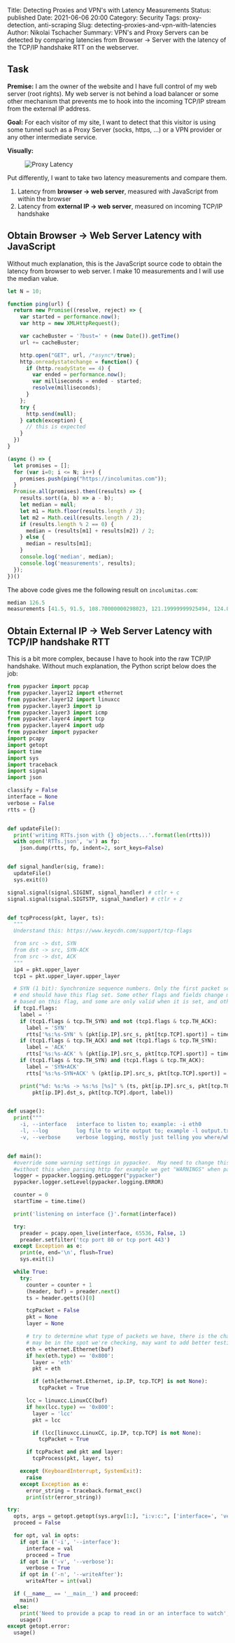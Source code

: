Title: Detecting Proxies and VPN's with Latency Measurements
Status: published
Date: 2021-06-06 20:00
Category: Security
Tags: proxy-detection, anti-scraping
Slug: detecting-proxies-and-vpn-with-latencies
Author: Nikolai Tschacher
Summary: VPN's and Proxy Servers can be detected by comparing latencies from Browser -> Server with the latency of the TCP/IP handshake RTT on the webserver.

## Task

**Premise:** I am the owner of the website and I have full control of my web server (root rights). My web server is not behind a load balancer or some other mechanism that prevents me to hook into the incoming TCP/IP stream from the external IP address.

**Goal:** For each visitor of my site, I want to detect that this visitor is using some tunnel such as a Proxy Server (socks, https, ...) or a VPN provider or any other intermediate service.

**Visually:** 

<figure>
    <img src="{static}/images/proxy-latency.png" alt="Proxy Latency" />
</figure>

Put differently, I want to take two latency measurements and compare them.

1. Latency from **browser -> web server**, measured with JavaScript from within the browser
2. Latency from **external IP -> web server**, measured on incoming TCP/IP handshake

## Obtain Browser -> Web Server Latency with JavaScript

Without much explanation, this is the JavaScript source code to obtain the latency from browser to web server. I make 10 measurements and I will use the median value.

```JavaScript
let N = 10;

function ping(url) {
  return new Promise((resolve, reject) => {
    var started = performance.now();
    var http = new XMLHttpRequest();

    var cacheBuster = '?bust=' + (new Date()).getTime()
    url += cacheBuster;

    http.open("GET", url, /*async*/true);
    http.onreadystatechange = function() {
      if (http.readyState == 4) {
        var ended = performance.now();
        var milliseconds = ended - started;
        resolve(milliseconds);
      }
    };
    try {
      http.send(null);
    } catch(exception) {
      // this is expected
    }
  })
}

(async () => {
  let promises = [];
  for (var i=0; i <= N; i++) {
    promises.push(ping("https://incolumitas.com"));
  }
  Promise.all(promises).then((results) => {
    results.sort((a, b) => a - b);
    let median = null;
    let m1 = Math.floor(results.length / 2);
    let m2 = Math.ceil(results.length / 2);
    if (results.length % 2 == 0) {
      median = (results[m1] + results[m2]) / 2;
    } else {
      median = results[m1];
    }
    console.log('median', median);
    console.log('measurements', results);
  });
})()
```

The above code gives me the following result on `incolumitas.com`:

```JavaScript
median 126.5
measurements [41.5, 91.5, 108.70000000298023, 121.19999999925494, 124.89999999850988, 126.5, 126.70000000298023, 130.09999999776483, 130.19999999925494, 145.10000000149012, 145.5]
```

## Obtain External IP -> Web Server Latency with TCP/IP handshake RTT

This is a bit more complex, because I have to hook into the raw TCP/IP handshake. Without much explanation, the Python script below does the job:

```Python
from pypacker import ppcap
from pypacker.layer12 import ethernet
from pypacker.layer12 import linuxcc
from pypacker.layer3 import ip
from pypacker.layer3 import icmp
from pypacker.layer4 import tcp
from pypacker.layer4 import udp
from pypacker import pypacker
import pcapy
import getopt
import time
import sys
import traceback
import signal
import json

classify = False
interface = None
verbose = False
rtts = {}


def updateFile():
  print('writing RTTs.json with {} objects...'.format(len(rtts)))
  with open('RTTs.json', 'w') as fp:
    json.dump(rtts, fp, indent=2, sort_keys=False)


def signal_handler(sig, frame):
  updateFile()
  sys.exit(0)

signal.signal(signal.SIGINT, signal_handler) # ctlr + c
signal.signal(signal.SIGTSTP, signal_handler) # ctlr + z


def tcpProcess(pkt, layer, ts):
  """
  Understand this: https://www.keycdn.com/support/tcp-flags

  from src -> dst, SYN
  from dst -> src, SYN-ACK
  from src -> dst, ACK
  """
  ip4 = pkt.upper_layer
  tcp1 = pkt.upper_layer.upper_layer

  # SYN (1 bit): Synchronize sequence numbers. Only the first packet sent from each
  # end should have this flag set. Some other flags and fields change meaning
  # based on this flag, and some are only valid when it is set, and others when it is clear.
  if tcp1.flags:
    label = ''
    if (tcp1.flags & tcp.TH_SYN) and not (tcp1.flags & tcp.TH_ACK):
      label = 'SYN'
      rtts['%s:%s-SYN' % (pkt[ip.IP].src_s, pkt[tcp.TCP].sport)] = time.time()
    if (tcp1.flags & tcp.TH_ACK) and not (tcp1.flags & tcp.TH_SYN):
      label = 'ACK'
      rtts['%s:%s-ACK' % (pkt[ip.IP].src_s, pkt[tcp.TCP].sport)] = time.time()
    if (tcp1.flags & tcp.TH_SYN) and (tcp1.flags & tcp.TH_ACK):
      label = 'SYN+ACK'
      rtts['%s:%s-SYN+ACK' % (pkt[ip.IP].src_s, pkt[tcp.TCP].sport)] = time.time()

    print("%d: %s:%s -> %s:%s [%s]" % (ts, pkt[ip.IP].src_s, pkt[tcp.TCP].sport,
        pkt[ip.IP].dst_s, pkt[tcp.TCP].dport, label))


def usage():
  print("""
    -i, --interface   interface to listen to; example: -i eth0
    -l, --log         log file to write output to; example -l output.txt (not implemented yet)
    -v, --verbose     verbose logging, mostly just telling you where/what we're doing, not recommended if want to parse output typically""")


def main():
  #override some warning settings in pypacker.  May need to change this to .CRITICAL in the future, but for now we're trying .ERROR
  #without this when parsing http for example we get "WARNINGS" when packets aren't quite right in the header.
  logger = pypacker.logging.getLogger("pypacker")
  pypacker.logger.setLevel(pypacker.logging.ERROR)

  counter = 0
  startTime = time.time()

  print('listening on interface {}'.format(interface))

  try:
    preader = pcapy.open_live(interface, 65536, False, 1)
    preader.setfilter('tcp port 80 or tcp port 443')
  except Exception as e:
    print(e, end='\n', flush=True)
    sys.exit(1)

  while True:
    try:
      counter = counter + 1
      (header, buf) = preader.next()
      ts = header.getts()[0]

      tcpPacket = False
      pkt = None
      layer = None

      # try to determine what type of packets we have, there is the chance that 0x800
      # may be in the spot we're checking, may want to add better testing in future
      eth = ethernet.Ethernet(buf)
      if hex(eth.type) == '0x800':
        layer = 'eth'
        pkt = eth

        if (eth[ethernet.Ethernet, ip.IP, tcp.TCP] is not None):
          tcpPacket = True

      lcc = linuxcc.LinuxCC(buf)
      if hex(lcc.type) == '0x800':
        layer = 'lcc'
        pkt = lcc

        if (lcc[linuxcc.LinuxCC, ip.IP, tcp.TCP] is not None):
          tcpPacket = True

      if tcpPacket and pkt and layer:
        tcpProcess(pkt, layer, ts)

    except (KeyboardInterrupt, SystemExit):
      raise
    except Exception as e:
      error_string = traceback.format_exc()
      print(str(error_string))

try:
  opts, args = getopt.getopt(sys.argv[1:], "i:v:c:", ['interface=', 'verbose'])
  proceed = False

  for opt, val in opts:
    if opt in ('-i', '--interface'):
      interface = val
      proceed = True
    if opt in ('-v', '--verbose'):
      verbose = True
    if opt in ('-n', '--writeAfter'):
      writeAfter = int(val)

  if (__name__ == '__main__') and proceed:
    main()
  else:
    print('Need to provide a pcap to read in or an interface to watch', end='\n', flush=True)
    usage()
except getopt.error:
  usage()
```